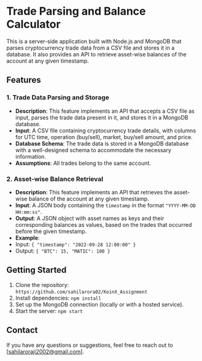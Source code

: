 # Trade Parsing and Balance Calculator

This is a server-side application built with Node.js and MongoDB that parses cryptocurrency trade data from a CSV file and stores it in a database. It also provides an API to retrieve asset-wise balances of the account at any given timestamp.

## Features

### 1. Trade Data Parsing and Storage

- **Description**: This feature implements an API that accepts a CSV file as input, parses the trade data present in it, and stores it in a MongoDB database.
- **Input**: A CSV file containing cryptocurrency trade details, with columns for UTC time, operation (buy/sell), market, buy/sell amount, and price.
- **Database Schema**: The trade data is stored in a MongoDB database with a well-designed schema to accommodate the necessary information.
- **Assumptions**: All trades belong to the same account.

### 2. Asset-wise Balance Retrieval

- **Description**: This feature implements an API that retrieves the asset-wise balance of the account at any given timestamp.
- **Input**: A JSON body containing the `timestamp` in the format `"YYYY-MM-DD HH:mm:ss"`.
- **Output**: A JSON object with asset names as keys and their corresponding balances as values, based on the trades that occurred before the given timestamp.
- **Example**:
 - Input: `{ "timestamp": "2022-09-28 12:00:00" }`
 - Output: `{ "BTC": 15, "MATIC": 100 }`


## Getting Started

1. Clone the repository: `https://github.com/sahilarora02/KoinX_Assignment`
2. Install dependencies: `npm install`
3. Set up the MongoDB connection (locally or with a hosted service).
4. Start the server: `npm start`

## Contact

If you have any questions or suggestions, feel free to reach out to [sahilaroraji2002@gmail.com].
